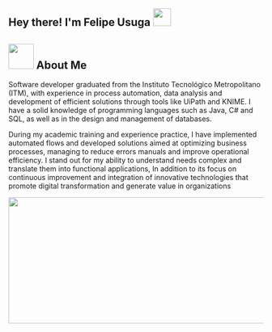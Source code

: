<h2> Hey there! I'm Felipe Usuga <img src="https://github.com/user-attachments/assets/7c3d1f16-986a-4c9e-a943-855767030060" width="35"></h2>

## <picture><img src = "https://github.com/7oSkaaa/7oSkaaa/blob/main/Images/about_me.gif?raw=true" width = 50px></picture> About Me

Software developer graduated from the Instituto
Tecnológico Metropolitano (ITM), with experience in
process automation, data analysis and
development of efficient solutions through
tools like UiPath and KNIME. I have a solid
knowledge of programming languages ​​such as
Java, C# and SQL, as well as in the design and management of
databases.


During my academic training and experience
practice, I have implemented automated flows and
developed solutions aimed at optimizing
business processes, managing to reduce errors
manuals and improve operational efficiency. I stand out
for my ability to understand needs
complex and translate them into functional applications,
In addition to its focus on continuous improvement and
integration of innovative technologies that promote
digital transformation and generate value in
organizations

<img src="https://github.com/user-attachments/assets/39b88fed-5df0-467c-9b82-8fbd47d1beb0" width="600" height="250" />
